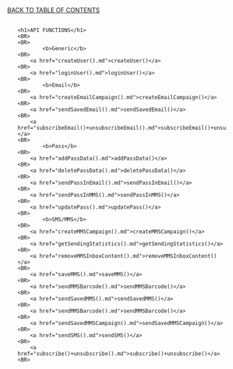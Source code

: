 <a href="/1.3/README.md">BACK TO TABLE OF CONTENTS</a>
<BR>
<BR>


<html>
<head>
</head>
<body>
<ul>

	<h1>API FUNCTIONS</h1>
	<BR>
	<BR>
			<b>Generic</b>
	<BR>
		<a href="createUser().md">createUser()</a>
	<BR>
		<a href="loginUser().md">loginUser()</a>
	<BR>
			<b>Email</b>		
	<BR>
		<a href="createEmailCampaign().md">createEmailCampaign()</a>
	<BR>
		<a href="sendSavedEmail().md">sendSavedEmail()</a>
	<BR>
		<a href="subscribeEmail()+unsubscribeEmail().md">subscribeEmail()+unsubscribeEmail()</a>
	<BR>
			<b>Pass</b>
	<BR>
		<a href="addPassData().md">addPassData()</a>
	<BR>
		<a href="deletePassData().md">deletePassData()</a>
	<BR>
		<a href="sendPassInEmail().md">sendPassInEmail()</a>
	<BR>
		<a href="sendPassInMMS().md">sendPassInMMS()</a>
	<BR>
		<a href="updatePass().md">updatePass()</a>
	<BR>
			<b>SMS/MMS</b>
	<BR>
		<a href="createMMSCampaign().md">createMMSCampaign()</a>
	<BR>
		<a href="getSendingStatistics().md">getSendingStatistics()</a>
	<BR>
		<a href="removeMMSInboxContent().md">removeMMSInboxContent()</a>
	<BR>	
		<a href="saveMMS().md">saveMMS()</a>
	<BR>		
		<a href="sendMMSBarcode().md">sendMMSBarcode()</a>
	<BR>
		<a href="sendSavedMMS().md">sendSavedMMS()</a>
	<BR>
		<a href="sendMMSBarcode().md">sendMMSBarcode()</a>
	<BR>
		<a href="sendSavedMMSCampaign().md">sendSavedMMSCampaign()</a>
	<BR>
		<a href="sendSMS().md">sendSMS()</a>
	<BR>
		<a href="subscribe()+unsubscribe().md">subscribe()+unsubscribe()</a>
	<BR>



</ul>
</body>
</html>

